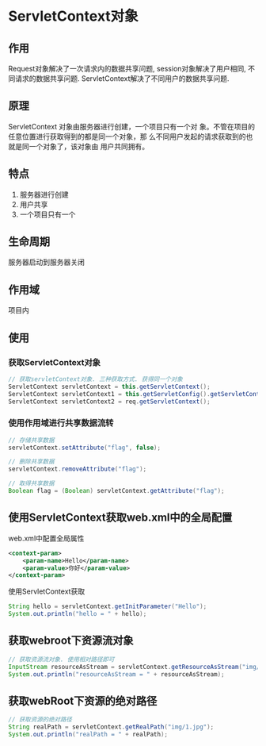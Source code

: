 # ServletContext对象

## 作用

Request对象解决了一次请求内的数据共享问题, session对象解决了用户相同, 不同请求的数据共享问题. ServletContext解决了不同用户的数据共享问题.

## 原理

ServletContext 对象由服务器进行创建，一个项目只有一个对
象。不管在项目的任意位置进行获取得到的都是同一个对象，那
么不同用户发起的请求获取到的也就是同一个对象了，该对象由
用户共同拥有。 

## 特点

1. 服务器进行创建
2. 用户共享
3. 一个项目只有一个

## 生命周期

服务器启动到服务器关闭

## 作用域

项目内

## 使用

### 获取ServletContext对象

```java
// 获取servletContext对象. 三种获取方式. 获得同一个对象
ServletContext servletContext = this.getServletContext();
ServletContext servletContext1 = this.getServletConfig().getServletContext();
ServletContext servletContext2 = req.getServletContext();
```

### 使用作用域进行共享数据流转

```java
// 存储共享数据
servletContext.setAttribute("flag", false);

// 删除共享数据
servletContext.removeAttribute("flag");

// 取得共享数据
Boolean flag = (Boolean) servletContext.getAttribute("flag");
```

## 使用ServletContext获取web.xml中的全局配置

web.xml中配置全局属性

```xml
<context-param>
    <param-name>Hello</param-name>
    <param-value>你好</param-value>
</context-param>
```

使用ServletContext获取

```java
String hello = servletContext.getInitParameter("Hello");
System.out.println("hello = " + hello);
```

## 获取webroot下资源流对象

```java
// 获取资源流对象. 使用相对路径即可
InputStream resourceAsStream = servletContext.getResourceAsStream("img/1.jpg");
System.out.println("resourceAsStream = " + resourceAsStream);
```

## 获取webRoot下资源的绝对路径

```java
// 获取资源的绝对路径
String realPath = servletContext.getRealPath("img/1.jpg");
System.out.println("realPath = " + realPath);
```

